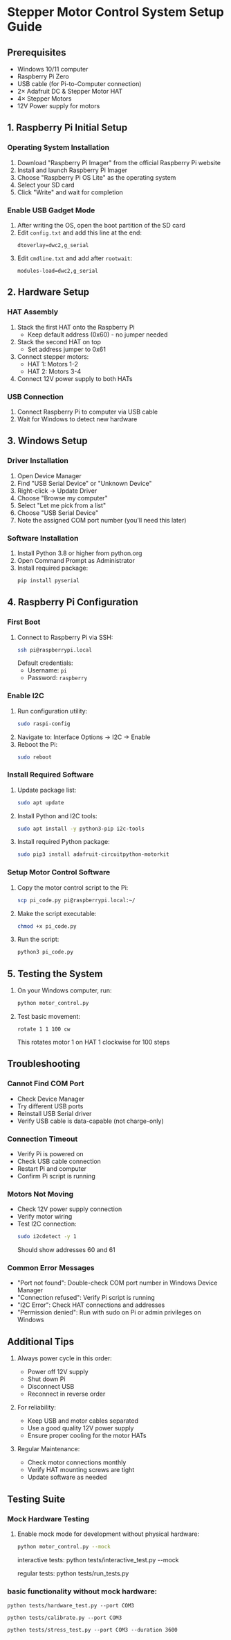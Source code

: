 # Stepper Motor Control System Setup Guide

## Prerequisites

- Windows 10/11 computer
- Raspberry Pi Zero
- USB cable (for Pi-to-Computer connection)
- 2× Adafruit DC & Stepper Motor HAT
- 4× Stepper Motors
- 12V Power supply for motors

## 1. Raspberry Pi Initial Setup

### Operating System Installation
1. Download "Raspberry Pi Imager" from the official Raspberry Pi website
2. Install and launch Raspberry Pi Imager
3. Choose "Raspberry Pi OS Lite" as the operating system
4. Select your SD card
5. Click "Write" and wait for completion

### Enable USB Gadget Mode
1. After writing the OS, open the boot partition of the SD card
2. Edit `config.txt` and add this line at the end:
   ```
   dtoverlay=dwc2,g_serial
   ```
3. Edit `cmdline.txt` and add after `rootwait`:
   ```
   modules-load=dwc2,g_serial
   ```

## 2. Hardware Setup

### HAT Assembly
1. Stack the first HAT onto the Raspberry Pi
   - Keep default address (0x60) - no jumper needed
2. Stack the second HAT on top
   - Set address jumper to 0x61
3. Connect stepper motors:
   - HAT 1: Motors 1-2
   - HAT 2: Motors 3-4
4. Connect 12V power supply to both HATs

### USB Connection
1. Connect Raspberry Pi to computer via USB cable
2. Wait for Windows to detect new hardware

## 3. Windows Setup

### Driver Installation
1. Open Device Manager
2. Find "USB Serial Device" or "Unknown Device"
3. Right-click → Update Driver
4. Choose "Browse my computer"
5. Select "Let me pick from a list"
6. Choose "USB Serial Device"
7. Note the assigned COM port number (you'll need this later)

### Software Installation
1. Install Python 3.8 or higher from python.org
2. Open Command Prompt as Administrator
3. Install required package:
   ```bash
   pip install pyserial
   ```

## 4. Raspberry Pi Configuration

### First Boot
1. Connect to Raspberry Pi via SSH:
   ```bash
   ssh pi@raspberrypi.local
   ```
   Default credentials:
   - Username: `pi`
   - Password: `raspberry`

### Enable I2C
1. Run configuration utility:
   ```bash
   sudo raspi-config
   ```
2. Navigate to: Interface Options → I2C → Enable
3. Reboot the Pi:
   ```bash
   sudo reboot
   ```

### Install Required Software
1. Update package list:
   ```bash
   sudo apt update
   ```
2. Install Python and I2C tools:
   ```bash
   sudo apt install -y python3-pip i2c-tools
   ```
3. Install required Python package:
   ```bash
   sudo pip3 install adafruit-circuitpython-motorkit
   ```

### Setup Motor Control Software
1. Copy the motor control script to the Pi:
   ```bash
   scp pi_code.py pi@raspberrypi.local:~/
   ```
2. Make the script executable:
   ```bash
   chmod +x pi_code.py
   ```
3. Run the script:
   ```bash
   python3 pi_code.py
   ```

## 5. Testing the System

1. On your Windows computer, run:
   ```bash
   python motor_control.py
   ```
2. Test basic movement:
   ```
   rotate 1 1 100 cw
   ```
   This rotates motor 1 on HAT 1 clockwise for 100 steps

## Troubleshooting

### Cannot Find COM Port
- Check Device Manager
- Try different USB ports
- Reinstall USB Serial driver
- Verify USB cable is data-capable (not charge-only)

### Connection Timeout
- Verify Pi is powered on
- Check USB cable connection
- Restart Pi and computer
- Confirm Pi script is running

### Motors Not Moving
- Check 12V power supply connection
- Verify motor wiring
- Test I2C connection:
  ```bash
  sudo i2cdetect -y 1
  ```
  Should show addresses 60 and 61

### Common Error Messages
- "Port not found": Double-check COM port number in Windows Device Manager
- "Connection refused": Verify Pi script is running
- "I2C Error": Check HAT connections and addresses
- "Permission denied": Run with sudo on Pi or admin privileges on Windows

## Additional Tips

1. Always power cycle in this order:
   - Power off 12V supply
   - Shut down Pi
   - Disconnect USB
   - Reconnect in reverse order

2. For reliability:
   - Keep USB and motor cables separated
   - Use a good quality 12V power supply
   - Ensure proper cooling for the motor HATs

3. Regular Maintenance:
   - Check motor connections monthly
   - Verify HAT mounting screws are tight
   - Update software as needed

## Testing Suite

### Mock Hardware Testing
1. Enable mock mode for development without physical hardware:
   ```bash
   python motor_control.py --mock
   ```
    interactive tests:
        python tests/interactive_test.py --mock

    regular tests:
        python tests/run_tests.py

### basic functionality without mock hardware:
    python tests/hardware_test.py --port COM3

    python tests/calibrate.py --port COM3

    python tests/stress_test.py --port COM3 --duration 3600